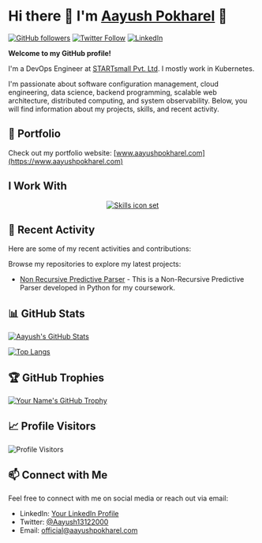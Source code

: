 # Hi there 👋 I'm [**Aayush Pokharel**](https://aayushpokharel.com) 👋

[![GitHub followers](https://img.shields.io/github/followers/AayushPokharel?style=social)](https://github.com/AayushPokharel)
[![Twitter Follow](https://img.shields.io/twitter/follow/Aayush13122000?style=social)](https://twitter.com/Aayush13122000)
[![LinkedIn](https://img.shields.io/badge/LinkedIn-Connect-blue?style=social&logo=linkedin)](https://www.linkedin.com/in/AayushPokharel/)

**Welcome to my GitHub profile!**

I'm a DevOps Engineer at [STARTsmall Pvt. Ltd](https://startsml.com/). I mostly work in Kubernetes.

I'm passionate about software configuration management, cloud engineering, data science, backend programming, scalable web architecture, distributed computing, and system observability. Below, you will find information about my projects, skills, and recent activity.

## 🔭 Portfolio

Check out my portfolio website: [www.aayushpokharel.com](https://www.aayushpokharel.com)  

##  I Work With
<p align="center">
  <a href="#">
<img src="https://skillicons.dev/icons?i=py,bash,js,aws,linux,kubernetes,docker,django,flask,postgres,mysql,grafana,prometheus,github,figma" alt="Skills icon set">
  </a>
</p>


## 🚀 Recent Activity

Here are some of my recent activities and contributions:

Browse my repositories to explore my latest projects:

- [Non Recursive Predictive Parser](https://github.com/AayushPokharel/CompilerParser) - This is a Non-Recursive Predictive Parser developed in Python for my coursework.


## 📊 GitHub Stats

[![Aayush's GitHub Stats](https://github-readme-stats.vercel.app/api?username=AayushPokharel&count_private=true&show_icons=true&theme=dark)](https://github.com/AayushPokharel)

[![Top Langs](https://github-readme-stats.vercel.app/api/top-langs/?username=AayushPokharel&layout=compact&theme=dark)](https://github.com/AayushPokharel)

## 🏆 GitHub Trophies

[![Your Name's GitHub Trophy](https://github-profile-trophy.vercel.app/?username=AayushPokharel&theme=darkhub)](https://github.com/AayushPokharel)

## 📈 Profile Visitors

![Profile Visitors](https://komarev.com/ghpvc/?username=AayushPokharel)

## 📫 Connect with Me

Feel free to connect with me on social media or reach out via email:

- LinkedIn: [Your LinkedIn Profile](https://www.linkedin.com/in/AayushPokharel/)
- Twitter: [@Aayush13122000](https://twitter.com/Aayush13122000)
- Email: [official@aayushpokharel.com](mailto:official@aayushpokharel.com)

